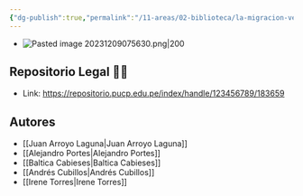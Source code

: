 ```yaml
---
{"dg-publish":true,"permalink":"/11-areas/02-biblioteca/la-migracion-venezolana-en-los-andes/","noteIcon":""}
---
```


- ![Pasted image 20231209075630.png|200](/img/user/02%20Image/Pasted%20image%2020231209075630.png)
## Repositorio Legal 🤸‍♂️
- Link: https://repositorio.pucp.edu.pe/index/handle/123456789/183659
## Autores
- [[Juan Arroyo Laguna\|Juan Arroyo Laguna]]
- [[Alejandro Portes\|Alejandro Portes]]
- [[Baltica Cabieses\|Baltica Cabieses]]
- [[Andrés Cubillos\|Andrés Cubillos]]
- [[Irene Torres\|Irene Torres]]